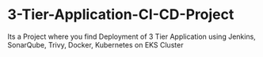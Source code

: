 # 3-Tier-Application-CI-CD-Project
Its a Project where you find Deployment of 3 Tier Application using Jenkins, SonarQube, Trivy, Docker, Kubernetes on EKS Cluster 
